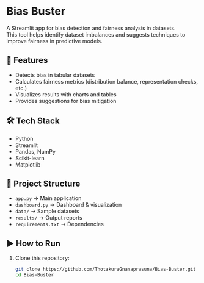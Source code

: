 # Bias Buster  

A Streamlit app for bias detection and fairness analysis in datasets.  
This tool helps identify dataset imbalances and suggests techniques to improve fairness in predictive models.  

## 🚀 Features  
- Detects bias in tabular datasets  
- Calculates fairness metrics (distribution balance, representation checks, etc.)  
- Visualizes results with charts and tables  
- Provides suggestions for bias mitigation  

## 🛠️ Tech Stack  
- Python  
- Streamlit  
- Pandas, NumPy  
- Scikit-learn  
- Matplotlib  

## 📂 Project Structure  
- `app.py` → Main application  
- `dashboard.py` → Dashboard & visualization  
- `data/` → Sample datasets  
- `results/` → Output reports  
- `requirements.txt` → Dependencies  

## ▶️ How to Run  
1. Clone this repository:  
   ```bash
   git clone https://github.com/ThotakuraGnanaprasuna/Bias-Buster.git
   cd Bias-Buster

